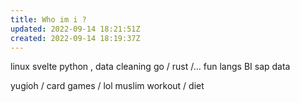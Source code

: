 ```yaml
---
title: Who im i ?
updated: 2022-09-14 18:21:51Z
created: 2022-09-14 18:19:37Z
---
```


linux 
svelte
python , data cleaning
go / rust /... fun langs
BI 
sap data

yugioh / card games / lol
muslim
workout / diet
